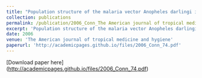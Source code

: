 ```yaml
---
title: "Population structure of the malaria vector Anopheles darlingi in a malaria-endemic region of eastern Amazonian Brazil"
collection: publications
permalink: /publication/2006_Conn_The American journal of tropical medicine and hygiene_74
excerpt: 'Population structure of the malaria vector Anopheles darlingi in a malaria-endemic region of eastern Amazonian Brazil'
date: 2006
venue: 'The American journal of tropical medicine and hygiene'
paperurl: 'http://academicpages.github.io/files/2006_Conn_74.pdf'
---
```

[Download paper here] (http://academicpages.github.io/files/2006_Conn_74.pdf)